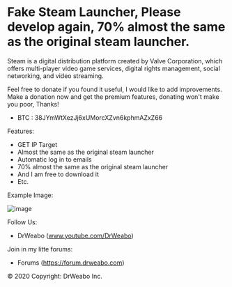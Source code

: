 # Fake Steam Launcher, Please develop again, 70% almost the same as the original steam launcher.
Steam is a digital distribution platform created by Valve Corporation, which offers multi-player video game services, digital rights management, social networking, and video streaming.

Feel free to donate if you found it useful, I would like to add improvements.
Make a donation now and get the premium features, donating won't make you poor, Thanks!
- BTC : 38JYmWtXezJj6xUMorcXZvn6kphmAZxZ66

Features:
- GET IP Target
- Almost the same as the original steam launcher
- Automatic log in to emails
- 70% almost the same as the original steam launcher
- And I am free to download it
- Etc.

Example Image:

![image](https://cdn.discordapp.com/attachments/562361254535102494/562741971534348314/unknown.png)

Follow Us:
- DrWeabo (www.youtube.com/DrWeabo)

Join in my litte forums:
- Forums (https://forum.drweabo.com)

© 2020 Copyright: DrWeabo Inc.
